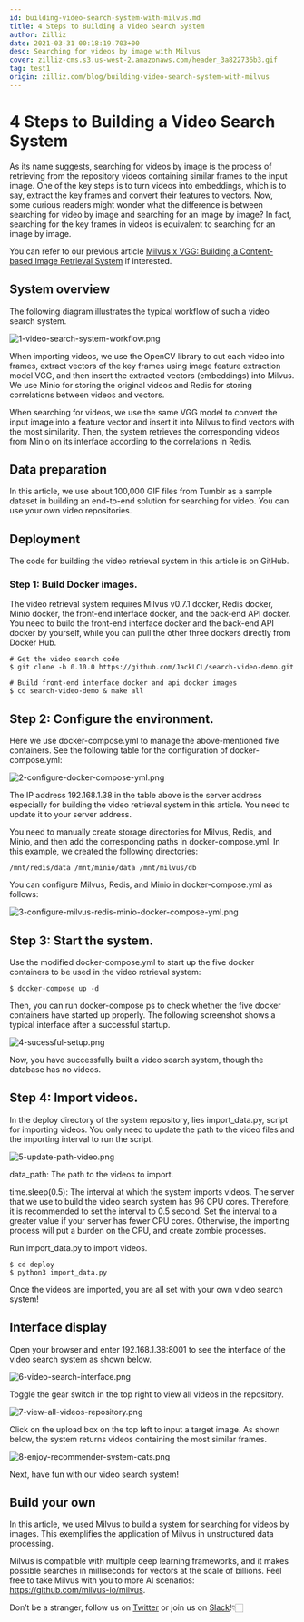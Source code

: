 ```yaml
---
id: building-video-search-system-with-milvus.md
title: 4 Steps to Building a Video Search System
author: Zilliz
date: 2021-03-31 00:18:19.703+00
desc: Searching for videos by image with Milvus
cover: zilliz-cms.s3.us-west-2.amazonaws.com/header_3a822736b3.gif
tag: test1
origin: zilliz.com/blog/building-video-search-system-with-milvus
---
```

  
# 4 Steps to Building a Video Search System
As its name suggests, searching for videos by image is the process of retrieving from the repository videos containing similar frames to the input image. One of the key steps is to turn videos into embeddings, which is to say, extract the key frames and convert their features to vectors. Now, some curious readers might wonder what the difference is between searching for video by image and searching for an image by image? In fact, searching for the key frames in videos is equivalent to searching for an image by image.

You can refer to our previous article [Milvus x VGG: Building a Content-based Image Retrieval System](https://medium.com/unstructured-data-service/milvus-application-1-building-a-reverse-image-search-system-based-on-milvus-and-vgg-aed4788dd1ea) if interested.

## System overview

The following diagram illustrates the typical workflow of such a video search system.

![1-video-search-system-workflow.png](https://zilliz-cms.s3.us-west-2.amazonaws.com/1_video_search_system_workflow_c68d658b93.png)

When importing videos, we use the OpenCV library to cut each video into frames, extract vectors of the key frames using image feature extraction model VGG, and then insert the extracted vectors (embeddings) into Milvus. We use Minio for storing the original videos and Redis for storing correlations between videos and vectors.

When searching for videos, we use the same VGG model to convert the input image into a feature vector and insert it into Milvus to find vectors with the most similarity. Then, the system retrieves the corresponding videos from Minio on its interface according to the correlations in Redis.

## Data preparation

In this article, we use about 100,000 GIF files from Tumblr as a sample dataset in building an end-to-end solution for searching for video. You can use your own video repositories.

## Deployment

The code for building the video retrieval system in this article is on GitHub.

### Step 1: Build Docker images.

The video retrieval system requires Milvus v0.7.1 docker, Redis docker, Minio docker, the front-end interface docker, and the back-end API docker. You need to build the front-end interface docker and the back-end API docker by yourself, while you can pull the other three dockers directly from Docker Hub.

    # Get the video search code
    $ git clone -b 0.10.0 https://github.com/JackLCL/search-video-demo.git

    # Build front-end interface docker and api docker images
    $ cd search-video-demo & make all

## Step 2: Configure the environment.

Here we use docker-compose.yml to manage the above-mentioned five containers. See the following table for the configuration of docker-compose.yml:

![2-configure-docker-compose-yml.png](https://zilliz-cms.s3.us-west-2.amazonaws.com/2_configure_docker_compose_yml_a33329e5e9.png)

The IP address 192.168.1.38 in the table above is the server address especially for building the video retrieval system in this article. You need to update it to your server address.

You need to manually create storage directories for Milvus, Redis, and Minio, and then add the corresponding paths in docker-compose.yml. In this example, we created the following directories:

    /mnt/redis/data /mnt/minio/data /mnt/milvus/db

You can configure Milvus, Redis, and Minio in docker-compose.yml as follows:

![3-configure-milvus-redis-minio-docker-compose-yml.png](https://zilliz-cms.s3.us-west-2.amazonaws.com/3_configure_milvus_redis_minio_docker_compose_yml_4a8104d53e.png)

## Step 3: Start the system.

Use the modified docker-compose.yml to start up the five docker containers to be used in the video retrieval system:

    $ docker-compose up -d

Then, you can run docker-compose ps to check whether the five docker containers have started up properly. The following screenshot shows a typical interface after a successful startup.

![4-sucessful-setup.png](https://zilliz-cms.s3.us-west-2.amazonaws.com/4_sucessful_setup_f2b3006487.png)

Now, you have successfully built a video search system, though the database has no videos.

## Step 4: Import videos.

In the deploy directory of the system repository, lies import_data.py, script for importing videos. You only need to update the path to the video files and the importing interval to run the script.

![5-update-path-video.png](https://zilliz-cms.s3.us-west-2.amazonaws.com/5_update_path_video_5065928961.png)

data_path: The path to the videos to import.

time.sleep(0.5): The interval at which the system imports videos. The server that we use to build the video search system has 96 CPU cores. Therefore, it is recommended to set the interval to 0.5 second. Set the interval to a greater value if your server has fewer CPU cores. Otherwise, the importing process will put a burden on the CPU, and create zombie processes.

Run import_data.py to import videos.

    $ cd deploy
    $ python3 import_data.py

Once the videos are imported, you are all set with your own video search system!

## Interface display

Open your browser and enter 192.168.1.38:8001 to see the interface of the video search system as shown below.

![6-video-search-interface.png](https://zilliz-cms.s3.us-west-2.amazonaws.com/6_video_search_interface_4c26d93e02.png)

Toggle the gear switch in the top right to view all videos in the repository.

![7-view-all-videos-repository.png](https://zilliz-cms.s3.us-west-2.amazonaws.com/7_view_all_videos_repository_26ff37cad5.png)

Click on the upload box on the top left to input a target image. As shown below, the system returns videos containing the most similar frames.

![8-enjoy-recommender-system-cats.png](https://zilliz-cms.s3.us-west-2.amazonaws.com/8_enjoy_recommender_system_cats_bda1bf9db3.png)

Next, have fun with our video search system!

## Build your own

In this article, we used Milvus to build a system for searching for videos by images. This exemplifies the application of Milvus in unstructured data processing.

Milvus is compatible with multiple deep learning frameworks, and it makes possible searches in milliseconds for vectors at the scale of billions. Feel free to take Milvus with you to more AI scenarios: https://github.com/milvus-io/milvus.

Don’t be a stranger, follow us on [Twitter](https://twitter.com/milvusio/) or join us on [Slack](https://milvusio.slack.com/join/shared_invite/zt-e0u4qu3k-bI2GDNys3ZqX1YCJ9OM~GQ#/)!👇🏻





  